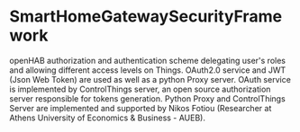 # SmartHomeGatewaySecurityFramework
openHAB authorization and authentication scheme delegating user's roles and allowing different access levels on Things. OAuth2.0 service and JWT (Json Web Token) are used as well as a python Proxy server. OAuth service is implemented by ControlThings server, an open source authorization server responsible for tokens generation. Python Proxy and ControlThings Server are implemented and supported by Nikos Fotiou (Researcher at Athens University of Economics &amp; Business - AUEB).
